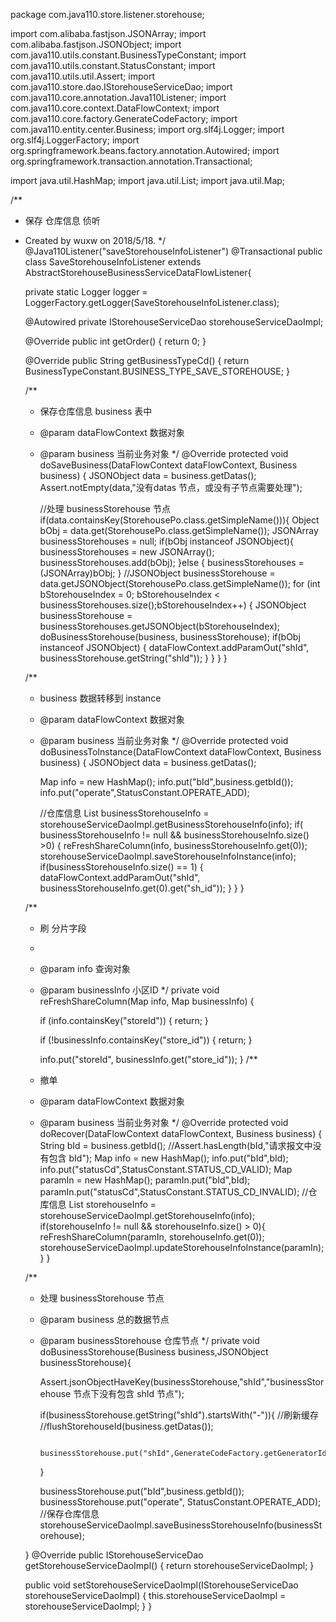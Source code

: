 package com.java110.store.listener.storehouse;

import com.alibaba.fastjson.JSONArray;
import com.alibaba.fastjson.JSONObject;
import com.java110.utils.constant.BusinessTypeConstant;
import com.java110.utils.constant.StatusConstant;
import com.java110.utils.util.Assert;
import com.java110.store.dao.IStorehouseServiceDao;
import com.java110.core.annotation.Java110Listener;
import com.java110.core.context.DataFlowContext;
import com.java110.core.factory.GenerateCodeFactory;
import com.java110.entity.center.Business;
import org.slf4j.Logger;
import org.slf4j.LoggerFactory;
import org.springframework.beans.factory.annotation.Autowired;
import org.springframework.transaction.annotation.Transactional;

import java.util.HashMap;
import java.util.List;
import java.util.Map;

/**
 * 保存 仓库信息 侦听
 * Created by wuxw on 2018/5/18.
 */
@Java110Listener("saveStorehouseInfoListener")
@Transactional
public class SaveStorehouseInfoListener extends AbstractStorehouseBusinessServiceDataFlowListener{

    private static Logger logger = LoggerFactory.getLogger(SaveStorehouseInfoListener.class);

    @Autowired
    private IStorehouseServiceDao storehouseServiceDaoImpl;

    @Override
    public int getOrder() {
        return 0;
    }

    @Override
    public String getBusinessTypeCd() {
        return BusinessTypeConstant.BUSINESS_TYPE_SAVE_STOREHOUSE;
    }

    /**
     * 保存仓库信息 business 表中
     * @param dataFlowContext 数据对象
     * @param business 当前业务对象
     */
    @Override
    protected void doSaveBusiness(DataFlowContext dataFlowContext, Business business) {
        JSONObject data = business.getDatas();
        Assert.notEmpty(data,"没有datas 节点，或没有子节点需要处理");

        //处理 businessStorehouse 节点
        if(data.containsKey(StorehousePo.class.getSimpleName())){
            Object bObj = data.get(StorehousePo.class.getSimpleName());
            JSONArray businessStorehouses = null;
            if(bObj instanceof JSONObject){
                businessStorehouses = new JSONArray();
                businessStorehouses.add(bObj);
            }else {
                businessStorehouses = (JSONArray)bObj;
            }
            //JSONObject businessStorehouse = data.getJSONObject(StorehousePo.class.getSimpleName());
            for (int bStorehouseIndex = 0; bStorehouseIndex < businessStorehouses.size();bStorehouseIndex++) {
                JSONObject businessStorehouse = businessStorehouses.getJSONObject(bStorehouseIndex);
                doBusinessStorehouse(business, businessStorehouse);
                if(bObj instanceof JSONObject) {
                    dataFlowContext.addParamOut("shId", businessStorehouse.getString("shId"));
                }
            }
        }
    }

    /**
     * business 数据转移到 instance
     * @param dataFlowContext 数据对象
     * @param business 当前业务对象
     */
    @Override
    protected void doBusinessToInstance(DataFlowContext dataFlowContext, Business business) {
        JSONObject data = business.getDatas();

        Map info = new HashMap();
        info.put("bId",business.getbId());
        info.put("operate",StatusConstant.OPERATE_ADD);

        //仓库信息
        List<Map> businessStorehouseInfo = storehouseServiceDaoImpl.getBusinessStorehouseInfo(info);
        if( businessStorehouseInfo != null && businessStorehouseInfo.size() >0) {
            reFreshShareColumn(info, businessStorehouseInfo.get(0));
            storehouseServiceDaoImpl.saveStorehouseInfoInstance(info);
            if(businessStorehouseInfo.size() == 1) {
                dataFlowContext.addParamOut("shId", businessStorehouseInfo.get(0).get("sh_id"));
            }
        }
    }


    /**
     * 刷 分片字段
     *
     * @param info         查询对象
     * @param businessInfo 小区ID
     */
    private void reFreshShareColumn(Map info, Map businessInfo) {

        if (info.containsKey("storeId")) {
            return;
        }

        if (!businessInfo.containsKey("store_id")) {
            return;
        }

        info.put("storeId", businessInfo.get("store_id"));
    }
    /**
     * 撤单
     * @param dataFlowContext 数据对象
     * @param business 当前业务对象
     */
    @Override
    protected void doRecover(DataFlowContext dataFlowContext, Business business) {
        String bId = business.getbId();
        //Assert.hasLength(bId,"请求报文中没有包含 bId");
        Map info = new HashMap();
        info.put("bId",bId);
        info.put("statusCd",StatusConstant.STATUS_CD_VALID);
        Map paramIn = new HashMap();
        paramIn.put("bId",bId);
        paramIn.put("statusCd",StatusConstant.STATUS_CD_INVALID);
        //仓库信息
        List<Map> storehouseInfo = storehouseServiceDaoImpl.getStorehouseInfo(info);
        if(storehouseInfo != null && storehouseInfo.size() > 0){
            reFreshShareColumn(paramIn, storehouseInfo.get(0));
            storehouseServiceDaoImpl.updateStorehouseInfoInstance(paramIn);
        }
    }



    /**
     * 处理 businessStorehouse 节点
     * @param business 总的数据节点
     * @param businessStorehouse 仓库节点
     */
    private void doBusinessStorehouse(Business business,JSONObject businessStorehouse){

        Assert.jsonObjectHaveKey(businessStorehouse,"shId","businessStorehouse 节点下没有包含 shId 节点");

        if(businessStorehouse.getString("shId").startsWith("-")){
            //刷新缓存
            //flushStorehouseId(business.getDatas());

            businessStorehouse.put("shId",GenerateCodeFactory.getGeneratorId(GenerateCodeFactory.CODE_PREFIX_shId));

        }

        businessStorehouse.put("bId",business.getbId());
        businessStorehouse.put("operate", StatusConstant.OPERATE_ADD);
        //保存仓库信息
        storehouseServiceDaoImpl.saveBusinessStorehouseInfo(businessStorehouse);

    }
    @Override
    public IStorehouseServiceDao getStorehouseServiceDaoImpl() {
        return storehouseServiceDaoImpl;
    }

    public void setStorehouseServiceDaoImpl(IStorehouseServiceDao storehouseServiceDaoImpl) {
        this.storehouseServiceDaoImpl = storehouseServiceDaoImpl;
    }
}
